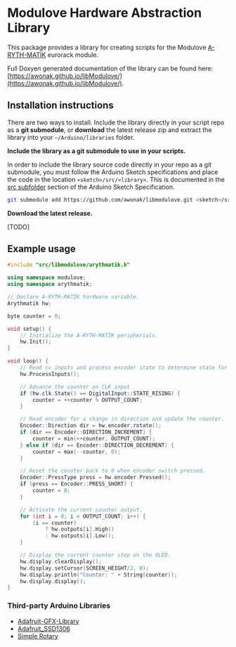 # Modulove Hardware Abstraction Library

This package provides a library for creating scripts for the Modulove [A-RYTH-MATIK](https://modulove.io/arythmatik/) eurorack module.

Full Doxyen generated documentation of the library can be found here: [https://awonak.github.io/libModulove/](https://awonak.github.io/libModulove/).

## Installation instructions

There are two ways to install. Include the library directly in your script
repo as a **git submodule**, or **download** the latest release zip and extract the
library into your `~/Arduino/libraries` folder.

**Include the library as a git submodule to use in your scripts.**

In order to include the library source code directly in your repo as a git
submodule, you must follow the Arduino Sketch specifications and place the
code in the location `<sketch>/src/<library>`. This is documented in the
[src subfolder](https://arduino.github.io/arduino-cli/0.34/sketch-specification/#src-subfolder)
section of the Arduino Sketch Specification.

```bash
git submodule add https://github.com/awonak/libmodulove.git <sketch>/src/libmodulove
```

**Download the latest release.**

[TODO]

## Example usage

```cpp
#include "src/libmodulove/arythmatik.h"

using namespace modulove;
using namespace arythmatik;

// Declare A-RYTH-MATIK hardware variable.
Arythmatik hw;

byte counter = 0;

void setup() {
    // Initialize the A-RYTH-MATIK peripherials.
    hw.Init();
}

void loop() {
    // Read cv inputs and process encoder state to determine state for this loop.
    hw.ProcessInputs();

    // Advance the counter on CLK input
    if (hw.clk.State() == DigitalInput::STATE_RISING) {
        counter = ++counter % OUTPUT_COUNT;
    }

    // Read encoder for a change in direction and update the counter.
    Encoder::Direction dir = hw.encoder.rotate();
    if (dir == Encoder::DIRECTION_INCREMENT) {
        counter = min(++counter, OUTPUT_COUNT);
    } else if (dir == Encoder::DIRECTION_DECREMENT) {
        counter = max(--counter, 0);
    }

    // Reset the counter back to 0 when encoder switch pressed.
    Encoder::PressType press = hw.encoder.Pressed();
    if (press == Encoder::PRESS_SHORT) {
        counter = 0;
    }

    // Activate the current counter output.
    for (int i = 0; i < OUTPUT_COUNT; i++) {
        (i == counter)
            ? hw.outputs[i].High()
            : hw.outputs[i].Low();
    }

    // Display the current counter step on the OLED.
    hw.display.clearDisplay();
    hw.display.setCursor(SCREEN_HEIGHT/2, 0);
    hw.display.println("Counter: " + String(counter));
    hw.display.display();
}
```

### Third-party Arduino Libraries

* [Adafruit-GFX-Library](https://github.com/adafruit/Adafruit-GFX-Library)
* [Adafruit_SSD1306](https://github.com/adafruit/Adafruit_SSD1306)
* [Simple Rotary](https://github.com/mprograms/SimpleRotary/tree/master)
